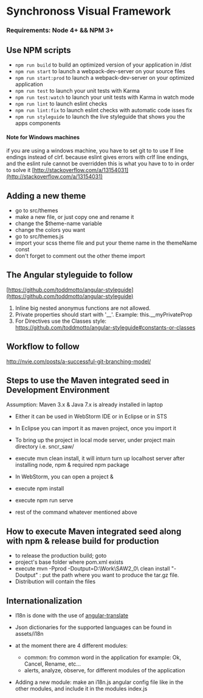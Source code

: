 # Synchronoss Visual Framework

### Requirements: Node 4+ && NPM 3+

## Use NPM scripts

- `npm run build` to build an optimized version of your application in /dist
- `npm run start` to launch a webpack-dev-server on your source files
- `npm run start:prod` to launch a webpack-dev-server on your optimized application
- `npm run test` to launch your unit tests with Karma
- `npm run test:watch` to launch your unit tests with Karma in watch mode
- `npm run lint` to launch eslint checks
- `npm run lint:fix` to launch eslint checks with automatic code isses fix
- `npm run styleguide` to launch the live styleguide that shows you the apps components

#### Note for Windows machines

  if you are using a windows machine, you have to set git to to use lf line endings instead of clrf.
  because eslint gives errors with crlf line endings, and the eslint rule cannot be overridden
  this is what you have to to in order to solve it
  [http://stackoverflow.com/a/13154031](http://stackoverflow.com/a/13154031)

## Adding a new theme

  - go to src/themes
  - make a new file, or just copy one and rename it
  - change the $theme-name variable
  - change the colors you want
  - go to src/themes.js
  - import your scss theme file and put your theme name in the themeName const
  - don't forget to comment out the other theme import

## The Angular styleguide to follow
[https://github.com/toddmotto/angular-styleguide](https://github.com/toddmotto/angular-styleguide)

1. Inline big nested anonymus functions are not allowed.
2. Private properties should start with '__'. Example: this.__myPrivateProp
3. For Directives use the Classes style: https://github.com/toddmotto/angular-styleguide#constants-or-classes

## Workflow to follow
http://nvie.com/posts/a-successful-git-branching-model/

## Steps to use the Maven integrated seed in Development Environment

   Assumption: Maven 3.x & Java 7.x is already installed in laptop

 - Either it can be used in WebStorm IDE or in Eclipse or in STS
 - In Eclipse you can import it as maven project, once you import it
 - To bring up the project in local mode server, under project main directory i.e. sncr_saw/
 - execute mvn clean install, it will inturn turn up localhost server after installing node, npm & required npm package

 - In WebStorm, you can open a project &
 - execute npm install
 - execute npm run serve
 - rest of the command whatever mentioned above

## How to execute Maven integrated seed along with npm & release build for production

- to release the production build; goto
- project's base folder where pom.xml exists
- execute mvn -Pprod -Doutput=D:\Work\SAW2_0\ clean install
   "-Doutput" : put the path where you want to produce the tar.gz file.
- Distribution will contain the files

## Internationalization

- I18n is done with the use of [angular-translate](https://angular-translate.github.io/docs/#/guide/00_installation)

- Json dictionaries for the supported languages can be found in
assets/i18n
- at the moment there are 4 different modules:
  - common: fro common word in the application for example: Ok, Cancel, Rename, etc...
  - alerts, analyze, observe, for different modules of the application

- Adding a new module:
make an i18n.js angular config file like in the other modules, and include it in the modules index.js
